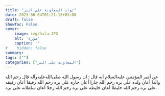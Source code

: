 ```yaml
---
title: "ثواب المعاونة على البر"
date: 2023-06-04T01:21:13+03:00
draft: false
ShowToc: False
cover:
    image: img/hala.JPG
    alt: 'صورة'
    caption: ''
#    hidden: false
summary: 
tags: [""]
categories: ["المعاونة على البر"]
---
```

عن أمير المؤمنين عليه‌السلام
أنه قال : ان رسول الله صلى‌الله‌عليه‌وآله قال رحم الله والدا أعان ولده على بره
رحم الله جارا أعان جاره على بره رحم الله رفيقا أعان رفيقه على بره
رحم الله خليطا أعان خليطه على بره رحم الله رجلا أعان سلطانه على بره.


